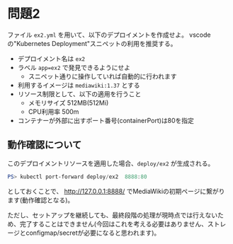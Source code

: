 # 問題2

ファイル `ex2.yml` を用いて、以下のデプロイメントを作成せよ。
vscodeの"Kubernetes Deployment"スニペットの利用を推奨する。

- デプロイメント名は `ex2`
- ラベル `app=ex2` で発見できるようにせよ
    - スニペット通りに操作していれば自動的に行われます
- 利用するイメージは `mediawiki:1.37` とする
- リソース制限として、以下の適用を行うこと
    - メモリサイズ 512MB(512Mi)
    - CPU利用率 500m
- コンテナーが外部に出すポート番号(containerPort)は80を指定


## 動作確認について

このデプロイメントリソースを適用した場合、`deploy/ex2` が生成される。

```ps1
PS> kubectl port-forward deploy/ex2  8888:80
```

としておくことで、 http://127.0.0.1:8888/ でMediaWikiの初期ページに繋がります(動作確認となる)。

ただし、セットアップを継続しても、最終段階の処理が現時点では行えないため、完了することはできません(今回はこれを考える必要はありません、ストレージとconfigmap/secretが必要になると思われます)。

